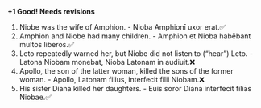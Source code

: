 **+1 Good! Needs revisions**

1. Niobe was the wife of Amphion. - Nioba Amphionī uxor erat.✅
2. Amphion and Niobe had many children. - Amphion et Nioba habēbant multos liberos.✅
3. Leto repeatedly warned her, but Niobe did not listen to (“hear”) Leto. - Latona Niobam monebat, Nioba Latonam in audiuit.❌
4. Apollo, the son of the latter woman, killed the sons of the former woman. - Apollo, Latonam filius, interfecit filii Niobam.❌
5. His sister Diana killed her daughters. - Euis soror Diana interfecit filiās Niobae.✅
